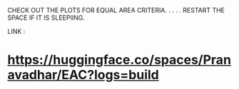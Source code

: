 CHECK OUT THE PLOTS FOR EQUAL AREA CRITERIA.
.
.
.
.
RESTART THE SPACE IF IT IS SLEEPIING.

LINK : <h1>https://huggingface.co/spaces/Pranavadhar/EAC?logs=build</h1>
